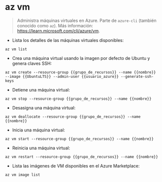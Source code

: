 # az vm

> Administra máquinas virtuales en Azure.
> Parte de `azure-cli` (también conocido como `az`).
> Más información: <https://learn.microsoft.com/cli/azure/vm>.

- Lista los detalles de las máquinas virtuales disponibles:

`az vm list`

- Crea una máquina virtual usando la imagen por defecto de Ubuntu y genera claves SSH:

`az vm create --resource-group {{grupo_de_recursos}} --name {{nombre}} --image {{UbuntuLTS}} --admin-user {{usuario_azure}} --generate-ssh-keys`

- Detiene una máquina virtual:

`az vm stop --resource-group {{grupo_de_recursos}} --name {{nombre}}`

- Desasigna una máquina virtual:

`az vm deallocate --resource-group {{grupo_de_recursos}} --name {{nombre}}`

- Inicia una máquina virtual:

`az vm start --resource-group {{grupo_de_recursos}} --name {{nombre}}`

- Reinicia una máquina virtual:

`az vm restart --resource-group {{grupo_de_recursos}} --name {{nombre}}`

- Lista las imágenes de VM disponibles en el Azure Marketplace:

`az vm image list`
